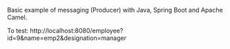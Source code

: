 
Basic example of messaging (Producer) with Java, Spring Boot and Apache Camel.

To test:
http://localhost:8080/employee?id=9&name=emp2&designation=manager